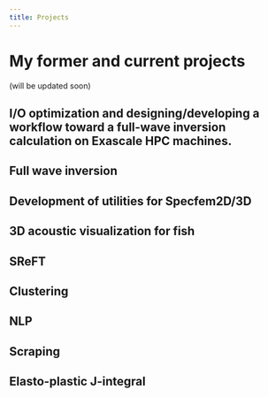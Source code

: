 ```yaml
---
title: Projects
---
```



# My former and current projects
(will be updated soon)


## I/O optimization and designing/developing a workflow toward a full-wave inversion calculation on Exascale HPC machines.

## Full wave inversion

## Development of utilities for Specfem2D/3D

## 3D acoustic visualization for fish

## SReFT

## Clustering

## NLP

## Scraping

## Elasto-plastic J-integral




